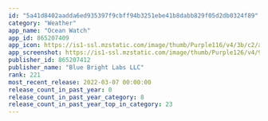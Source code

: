 ```yaml
---
id: "5a41d8402aadda6ed935397f9cbff94b3251ebe41b8dabb829f05d2db0324f89"
category: "Weather"
app_name: "Ocean Watch"
app_id: 865207409
app_icon: https://is1-ssl.mzstatic.com/image/thumb/Purple116/v4/3b/c2/ad/3bc2adb5-f9a5-f4da-0377-b28b7729b6c2/AppIcon-0-1x_U007emarketing-0-0-0-10-0-0-85-220.png/1024x1024bb.png
app_screenshot: https://is1-ssl.mzstatic.com/image/thumb/Purple126/v4/93/da/fc/93dafc0b-ccc2-eeeb-956a-f2fe8c8101b9/2cfafb2c-a1b4-4dca-8d59-e6a156cfbcdd_Water.png/1284x2778bb.png
publisher_id: 865207412
publisher_name: "Blue Bright Labs LLC"
rank: 221
most_recent_release: 2022-03-07 00:00:00
release_count_in_past_year: 0
release_count_in_past_year_category: 8
release_count_in_past_year_top_in_category: 23
---
```

